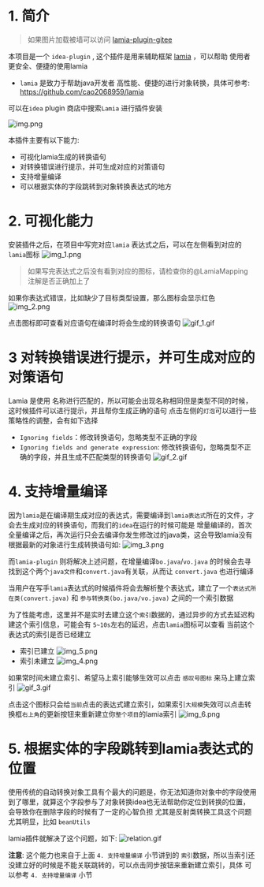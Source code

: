 # 1. 简介

> 如果图片加载被墙可以访问 [lamia-plugin-gitee](https://gitee.com/bigNoseCat/lamia-plugin) 

本项目是一个 `idea-plugin` , 这个插件是用来辅助框架 [lamia](https://github.com/cao2068959/lamia) ，可以帮助
使用者更安全、便捷的使用lamia

- `lamia` 是致力于帮助java开发者 高性能、便捷的进行对象转换，具体可参考:  https://github.com/cao2068959/lamia

可以在`idea` plugin 商店中搜索`Lamia` 进行插件安装

![img.png](img/img.png)

本插件主要有以下能力:
- 可视化lamia生成的转换语句
- 对转换错误进行提示，并可生成对应的对策语句
- 支持增量编译
- 可以根据实体的字段跳转到对象转换表达式的地方

# 2. 可视化能力

安装插件之后，在项目中写完对应`lamia` 表达式之后，可以在左侧看到对应的`lamia`图标
![img_1.png](img/img_1.png)

> 如果写完表达式之后没有看到对应的图标，请检查你的@LamiaMapping 注解是否正确加上了

如果你表达式错误，比如缺少了目标类型设置，那么图标会显示红色
![img_2.png](img/img_2.png)

点击图标即可查看对应语句在编译时将会生成的转换语句
![gif_1.gif](img/gif_1.gif)


# 3 对转换错误进行提示，并可生成对应的对策语句

Lamia 是使用 名称进行匹配的，所以可能会出现名称相同但是类型不同的时候，这时候插件可以进行提示，并且帮你生成正确的语句
点击左侧的`灯泡`可以进行一些策略性的调整，会有如下选择
- `Ignoring fields`：修改转换语句，忽略类型不正确的字段
- `Ignoring fields and generate expression`: 修改转换语句，忽略类型不正确的字段，并且生成不匹配类型的转换语句
![gif_2.gif](img/gif_2.gif)

# 4. 支持增量编译
因为`lamia`是在编译期生成对应的表达式，需要编译到`lamia表达式`所在的文件，才会去生成对应的转换语句，而我们的`idea`在运行的时候可能是
增量编译的，首次全量编译之后，再次运行只会去编译你发生修改过的java类，这会导致lamia没有根据最新的对象进行生成转换语句如:
![img_3.png](img/img_3.png)

而`lamia-plugin` 则将解决上述问题，在增量编译`bo.java`/`vo.java` 的时候会去寻找到这个两个`java文件`和`convert.java`有关联，从而让
`convert.java` 也进行编译

当用户在写手`lamia`表达式的时候插件将会去解析整个表达式，建立了一个`表达式所在类(convert.java)` 和 `参与转换类(bo.java/vo.java)` 之间的一个索引数据

为了性能考虑，这里并不是实时去建立这个`索引`数据的，通过异步的方式去延迟构建这个索引信息，可能会有 `5~10s`左右的延迟，点击`lamia`图标可以查看
当前这个表达式的索引是否已经建立
- 索引已建立
![img_5.png](img/img_5.png)
- 索引未建立
![img_4.png](img/img_4.png)

如果常时间未建立索引、希望马上索引能够生效可以点击 `感叹号图标` 来马上建立索引
![gif_3.gif](img/gif_3.gif)

点击这个图标只会给`当前`点击的表达式建立索引，如果索引`大规模`失效可以点击转换框`右上角`的更新按钮来重新建立你`整个项目`的lamia索引
![img_6.png](img/img_6.png)

# 5. 根据实体的字段跳转到lamia表达式的位置

使用传统的自动转换对象工具有个最大的问题是，你无法知道你对象中的字段使用到了哪里，就算这个字段参与了对象转换idea也无法帮助你定位到转换的位置，会导致你在删除字段的时候有了一定的心智负担
尤其是反射类转换工具这个问题尤其明显，比如 `beanUtils`

lamia插件就解决了这个问题，如下:
![relation.gif](img/relation.gif)

__注意__: 这个能力也来自于上面 `4. 支持增量编译` 小节讲到的 `索引`数据，所以当索引还没建立好的时候是不能关联跳转的，可以点击同步按钮来重新建立索引，具体
可以参考 `4. 支持增量编译` 小节